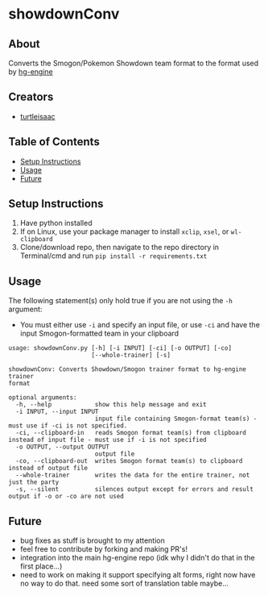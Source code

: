 # showdownConv
## About
Converts the Smogon/Pokemon Showdown team format to the format used by [hg-engine](https://github.com/BluRosie/hg-engine)

 ## Creators
* [turtleisaac](https://github.com/turtleisaac)

## Table of Contents
- [Setup Instructions](#setup-instructions)
- [Usage](#usage)
- [Future](#future)

## Setup Instructions
1. Have python installed
2. If on Linux, use your package manager to install `xclip`, `xsel`, or `wl-clipboard`
3. Clone/download repo, then navigate to the repo directory in Terminal/cmd and run `pip install -r requirements.txt`

## Usage
The following statement(s) only hold true if you are not using the `-h` argument:
* You must either use `-i` and specify an input file, or use `-ci` and have the input Smogon-formatted team in your clipboard
```
usage: showdownConv.py [-h] [-i INPUT] [-ci] [-o OUTPUT] [-co]
                       [--whole-trainer] [-s]

showdownConv: Converts Showdown/Smogon trainer format to hg-engine trainer
format

optional arguments:
  -h, --help            show this help message and exit
  -i INPUT, --input INPUT
                        input file containing Smogon-format team(s) - must use if -ci is not specified.
  -ci, --clipboard-in   reads Smogon format team(s) from clipboard instead of input file - must use if -i is not specified
  -o OUTPUT, --output OUTPUT
                        output file
  -co, --clipboard-out  writes Smogon format team(s) to clipboard instead of output file
  --whole-trainer       writes the data for the entire trainer, not just the party
  -s, --silent          silences output except for errors and result output if -o or -co are not used
```

## Future
* bug fixes as stuff is brought to my attention
* feel free to contribute by forking and making PR's!
* integration into the main hg-engine repo (idk why I didn't do that in the first place...)
* need to work on making it support specifying alt forms, right now have no way to do that. need some sort of translation table maybe...